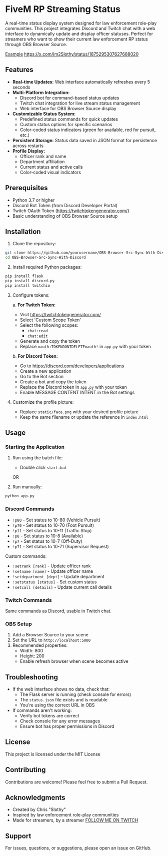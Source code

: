 # FiveM RP Streaming Status

A real-time status display system designed for law enforcement role-play communities. This project integrates Discord and Twitch chat with a web interface to dynamically update and display officer statuses. Perfect for streamers who want to show their current law enforcement RP status through OBS Browser Source.


[Example](https://ibb.co/VtMGpPH)
https://x.com/Im2Slothy/status/1875295307627688020
## Features

- **Real-time Updates:** Web interface automatically refreshes every 5 seconds
- **Multi-Platform Integration:**
  - Discord bot for command-based status updates
  - Twitch chat integration for live stream status management
  - Web interface for OBS Browser Source display
- **Customizable Status System:**
  - Predefined status commands for quick updates
  - Custom status options for specific scenarios
  - Color-coded status indicators (green for available, red for pursuit, etc.)
- **Persistent Storage:** Status data saved in JSON format for persistence across restarts
- **Profile Display:**
  - Officer rank and name
  - Department affiliation
  - Current status and active calls
  - Color-coded visual indicators

## Prerequisites

- Python 3.7 or higher
- Discord Bot Token (from Discord Developer Portal)
- Twitch OAuth Token (https://twitchtokengenerator.com/)
- Basic understanding of OBS Browser Source setup

## Installation

1. Clone the repository:
```bash
git clone https://github.com/yourusername/OBS-Browser-Src-Sync-With-Discord.git
cd OBS-Browser-Src-Sync-With-Discord
```

2. Install required Python packages:
```bash
pip install flask
pip install discord.py
pip install twitchio
```

3. Configure tokens:

   a. **For Twitch Token:**
   - Visit https://twitchtokengenerator.com/
   - Select 'Custom Scope Token'
   - Select the following scopes:
     - `chat:read`
     - `chat:edit`
   - Generate and copy the token
   - Replace `oauth:TOKENDONTDELETEoauth!` in `app.py` with your token

   b. **For Discord Token:**
   - Go to https://discord.com/developers/applications
   - Create a new application
   - Go to the Bot section
   - Create a bot and copy the token
   - Replace the Discord token in `app.py` with your token
   - Enable MESSAGE CONTENT INTENT in the Bot settings

4. Customize the profile picture:
   - Replace `static/face.png` with your desired profile picture
   - Keep the same filename or update the reference in `index.html`

## Usage

### Starting the Application

1. Run using the batch file:
   - Double click `start.bat`
   
   OR

2. Run manually:
```bash
python app.py
```

### Discord Commands

- `!p80` - Set status to 10-80 (Vehicle Pursuit)
- `!p70` - Set status to 10-70 (Foot Pursuit)
- `!p11` - Set status to 10-11 (Traffic Stop)
- `!p8` - Set status to 10-8 (Available)
- `!p7` - Set status to 10-7 (Off-Duty)
- `!p71` - Set status to 10-71 (Supervisor Request)

Custom commands:
- `!setrank [rank]` - Update officer rank
- `!setname [name]` - Update officer name
- `!setdepartment [dept]` - Update department
- `!setstatus [status]` - Set custom status
- `!setcall [details]` - Update current call details

### Twitch Commands
Same commands as Discord, usable in Twitch chat.

### OBS Setup

1. Add a Browser Source to your scene
2. Set the URL to `http://localhost:5000`
3. Recommended properties:
   - Width: 800
   - Height: 200
   - Enable refresh browser when scene becomes active

## Troubleshooting

- If the web interface shows no data, check that:
  - The Flask server is running (check console for errors)
  - The `status.json` file exists and is readable
  - You're using the correct URL in OBS
- If commands aren't working:
  - Verify bot tokens are correct
  - Check console for any error messages
  - Ensure bot has proper permissions in Discord

## License

This project is licensed under the MIT License

## Contributing

Contributions are welcome! Please feel free to submit a Pull Request.

## Acknowledgments

- Created by Chris "Slothy"
- Inspired by law enforcement role-play communities
- Made for streamers, by a streamer [FOLLOW ME ON TWITCH](https://www.twitch.tv/im2slothy)

## Support

For issues, questions, or suggestions, please open an issue on GitHub.
